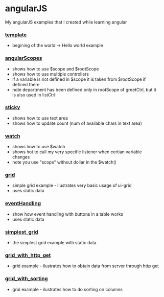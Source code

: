 # angularJS
My angularJS examples that I created while learning angular

### [template](https://github.com/bozanarh/angularJS/tree/master/template)
- begining of the world -> Hello world example

### [angularScopes](https://github.com/bozanarh/angularJS/tree/master/angularScopes)
- shows how to use $scope and $rootScope
- shows how to use multiple controllers
- if a variable is not defined in $scope it is taken from $rootScope if defined there
- note department has been defined only in rootScope of greetCtrl, but it is also used in listCtrl

### [sticky](https://github.com/bozanarh/angularJS/tree/master/sticky)
- shows how to use text area
- shows how to update count (num of available chars in text area)

### [watch](https://github.com/bozanarh/angularJS/tree/master/watch)
- shows how to use $watch
- shows hot to call my very specific listener when certian variable changes
- note you use "scope" without dollar in the $watch()

### [grid](https://github.com/bozanarh/angularJS/tree/master/grid)
- simple grid example - ilustrates very basic usage of ui-grid
- uses static data

### [eventHandling](https://github.com/bozanarh/angularJS/tree/master/eventHandling)
- show how event handling with buttons in a table works
- uses static data

### [simplest_grid](https://github.com/bozanarh/angularJS/tree/master/simplest_grid)
- the simplest grid example with static data

### [grid_with_http_get](https://github.com/bozanarh/angularJS/tree/master/grid_with_http_get)
- grid example - ilustrates how to obtain data from server through http get

### [grid_with_sorting](https://github.com/bozanarh/angularJS/tree/master/grid_with_sorting)
- grid example - ilustrates how to do sorting on columns

